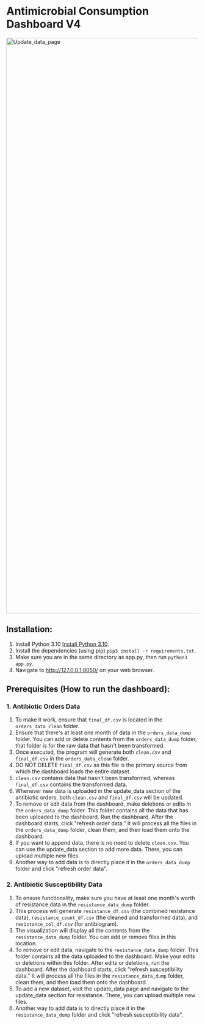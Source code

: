 # Antimicrobial Consumption Dashboard V4

<img width="1510" alt="Update_data_page" src="https://github.com/farrosmufid/Antimicrobial-Consumption-Dashboard-V4/assets/31735132/ee048f4f-b753-4e41-813c-f476eb62bdcf">

## Installation:
1. Install Python 3.10 [Install Python 3.10](https://www.python.org/downloads/release/python-3100/).
2. Install the dependencies (using pip) `pip3 install -r requirements.txt`.
3. Make sure you are in the same directory as app.py, then run `python3 app.py`.
4. Navigate to http://127.0.0.1:8050/ on your web browser.

## Prerequisites (How to run the dashboard):


### 1. Antibiotic Orders Data

1. To make it work, ensure that `final_df.csv` is located in the `orders_data_clean` folder.
2. Ensure that there's at least one month of data in the `orders_data_dump` folder. You can add or delete contents from the `orders_data_dump` folder, that folder is for the raw data that hasn't been transformed.
3. Once executed, the program will generate both `clean.csv` and `final_df.csv` in the `orders_data_clean` folder.
4. DO NOT DELETE `final_df.csv` as this file is the primary source from which the dashboard loads the entire dataset.
5. `clean.csv` contains data that hasn't been transformed, whereas `final_df.csv` contains the transformed data.
6. Whenever new data is uploaded in the update_data section of the antibiotic orders, both `clean.csv` and `final_df.csv` will be updated.
7. To remove or edit data from the dashboard, make deletions or edits in the `orders_data_dump` folder. This folder contains all the data that has been uploaded to the dashboard. Run the dashboard. After the dashboard starts, click "refresh order data." It will process all the files in the `orders_data_dump` folder, clean them, and then load them onto the dashboard.
9. If you want to append data, there is no need to delete `clean.csv`. You can use the update_data section to add more data. There, you can upload multiple new files.
10. Another way to add data is to directly place it in the `orders_data_dump` folder and click "refresh order data".

### 2. Antibiotic Susceptibility Data

1. To ensure functionality, make sure you have at least one month's worth of resistance data in the `resistance_data_dump` folder.
2. This process will generate `resistance_df.csv` (the combined resistance data), `resistance_count_df.csv` (the cleaned and transformed data), and `resistance_col_df.csv` (for antibiogram).
3. The visualization will display all the contents from the `resistance_data_dump` folder. You can add or remove files in this location.
4. To remove or edit data, navigate to the `resistance_data_dump` folder. This folder contains all the data uploaded to the dashboard. Make your edits or deletions within this folder. After edits or deletions, run the dashboard. After the dashboard starts, click "refresh susceptibility data." It will process all the files in the `resistance_data_dump` folder, clean them, and then load them onto the dashboard.
6. To add a new dataset, visit the update_data page and navigate to the update_data section for resistance. There, you can upload multiple new files.
7. Another way to add data is to directly place it in the `resistance_data_dump` folder and click "refresh susceptibility data".

